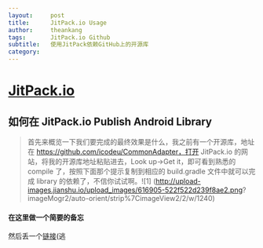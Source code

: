 ```yaml
---
layout:     post
title:      JitPack.io Usage
author:     theankang
tags: 		JitPack.io Github 
subtitle:  	使用JitPack依赖GitHub上的开源库
category:  
---
```

# [JitPack.io](https://jitpack.io/)

## 如何在 JitPack.io Publish Android Library
  
> 首先来概览一下我们要完成的最终效果是什么，我之前有一个开源库，地址在 https://github.com/icodeu/CommonAdapter，打开             JitPack.io 的网站，将我的开源库地址粘贴进去，Look up->Get it，即可看到熟悉的 compile 了，按照下面那个提示复制到相应的           build.gradle 文件中就可以完成 library 的依赖了，不信你试试啊。![1] (http://upload-images.jianshu.io/upload_images/616905-522f522d239f8ae2.png? imageMogr2/auto-orient/strip%7CimageView2/2/w/1240)

#### 在这里做一个简要的备忘
然后丢一个[链接](http://www.jianshu.com/p/e443456bb506)(逃
